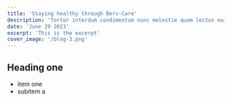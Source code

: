 ```yaml
---
title: 'Staying healthy through Berv-Care'
description: 'Tortor interdum condimentum nunc molestie quam lectus euismod pulvinar risus. Cursus in odio aenean.'
date: 'June 29 2023'
excerpt: 'This is the excerpt'
cover_image: '/blog-3.png'
---
```


## Heading one

* item one
* subitem a